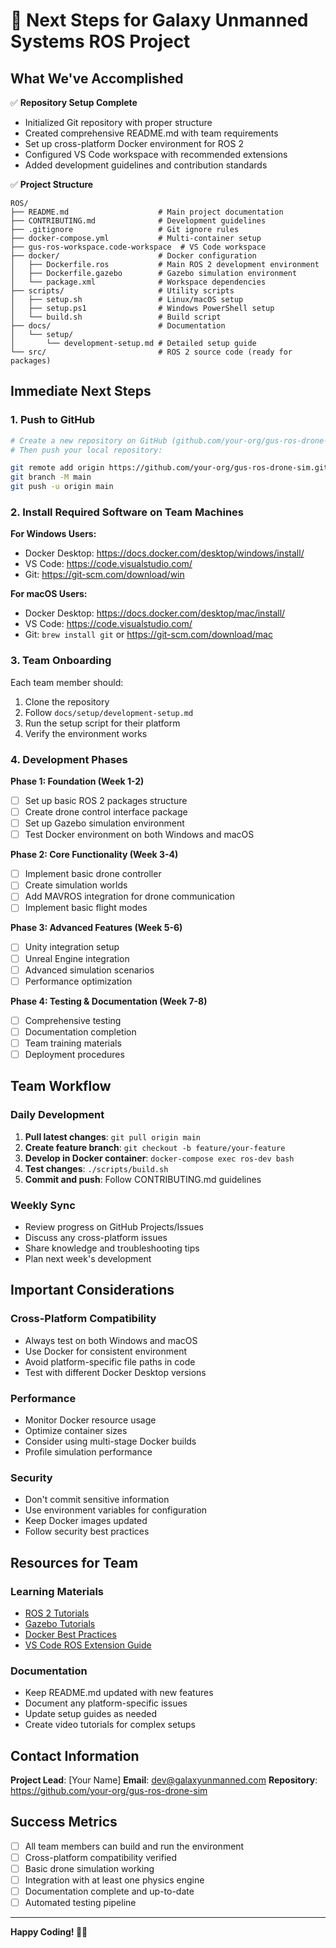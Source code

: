 # 🚀 Next Steps for Galaxy Unmanned Systems ROS Project

## What We've Accomplished

✅ **Repository Setup Complete**
- Initialized Git repository with proper structure
- Created comprehensive README.md with team requirements
- Set up cross-platform Docker environment for ROS 2
- Configured VS Code workspace with recommended extensions
- Added development guidelines and contribution standards

✅ **Project Structure**
```
ROS/
├── README.md                    # Main project documentation
├── CONTRIBUTING.md              # Development guidelines
├── .gitignore                   # Git ignore rules
├── docker-compose.yml           # Multi-container setup
├── gus-ros-workspace.code-workspace  # VS Code workspace
├── docker/                      # Docker configuration
│   ├── Dockerfile.ros           # Main ROS 2 development environment
│   ├── Dockerfile.gazebo        # Gazebo simulation environment
│   └── package.xml              # Workspace dependencies
├── scripts/                     # Utility scripts
│   ├── setup.sh                 # Linux/macOS setup
│   ├── setup.ps1                # Windows PowerShell setup
│   └── build.sh                 # Build script
├── docs/                        # Documentation
│   └── setup/
│       └── development-setup.md # Detailed setup guide
└── src/                         # ROS 2 source code (ready for packages)
```

## Immediate Next Steps

### 1. Push to GitHub
```bash
# Create a new repository on GitHub (github.com/your-org/gus-ros-drone-sim)
# Then push your local repository:

git remote add origin https://github.com/your-org/gus-ros-drone-sim.git
git branch -M main
git push -u origin main
```

### 2. Install Required Software on Team Machines

**For Windows Users:**
- Docker Desktop: https://docs.docker.com/desktop/windows/install/
- VS Code: https://code.visualstudio.com/
- Git: https://git-scm.com/download/win

**For macOS Users:**
- Docker Desktop: https://docs.docker.com/desktop/mac/install/
- VS Code: https://code.visualstudio.com/
- Git: `brew install git` or https://git-scm.com/download/mac

### 3. Team Onboarding

Each team member should:
1. Clone the repository
2. Follow `docs/setup/development-setup.md`
3. Run the setup script for their platform
4. Verify the environment works

### 4. Development Phases

**Phase 1: Foundation (Week 1-2)**
- [ ] Set up basic ROS 2 packages structure
- [ ] Create drone control interface package
- [ ] Set up Gazebo simulation environment
- [ ] Test Docker environment on both Windows and macOS

**Phase 2: Core Functionality (Week 3-4)**
- [ ] Implement basic drone controller
- [ ] Create simulation worlds
- [ ] Add MAVROS integration for drone communication
- [ ] Implement basic flight modes

**Phase 3: Advanced Features (Week 5-6)**
- [ ] Unity integration setup
- [ ] Unreal Engine integration
- [ ] Advanced simulation scenarios
- [ ] Performance optimization

**Phase 4: Testing & Documentation (Week 7-8)**
- [ ] Comprehensive testing
- [ ] Documentation completion
- [ ] Team training materials
- [ ] Deployment procedures

## Team Workflow

### Daily Development
1. **Pull latest changes**: `git pull origin main`
2. **Create feature branch**: `git checkout -b feature/your-feature`
3. **Develop in Docker container**: `docker-compose exec ros-dev bash`
4. **Test changes**: `./scripts/build.sh`
5. **Commit and push**: Follow CONTRIBUTING.md guidelines

### Weekly Sync
- Review progress on GitHub Projects/Issues
- Discuss any cross-platform issues
- Share knowledge and troubleshooting tips
- Plan next week's development

## Important Considerations

### Cross-Platform Compatibility
- Always test on both Windows and macOS
- Use Docker for consistent environment
- Avoid platform-specific file paths in code
- Test with different Docker Desktop versions

### Performance
- Monitor Docker resource usage
- Optimize container sizes
- Consider using multi-stage Docker builds
- Profile simulation performance

### Security
- Don't commit sensitive information
- Use environment variables for configuration
- Keep Docker images updated
- Follow security best practices

## Resources for Team

### Learning Materials
- [ROS 2 Tutorials](https://docs.ros.org/en/humble/Tutorials.html)
- [Gazebo Tutorials](https://gazebosim.org/docs/garden/tutorials)
- [Docker Best Practices](https://docs.docker.com/develop/best-practices/)
- [VS Code ROS Extension Guide](https://marketplace.visualstudio.com/items?itemName=ms-vscode.ros)

### Documentation
- Keep README.md updated with new features
- Document any platform-specific issues
- Update setup guides as needed
- Create video tutorials for complex setups

## Contact Information

**Project Lead**: [Your Name]
**Email**: dev@galaxyunmanned.com
**Repository**: https://github.com/your-org/gus-ros-drone-sim

## Success Metrics

- [ ] All team members can build and run the environment
- [ ] Cross-platform compatibility verified
- [ ] Basic drone simulation working
- [ ] Integration with at least one physics engine
- [ ] Documentation complete and up-to-date
- [ ] Automated testing pipeline

---

**Happy Coding! 🚁✨**
